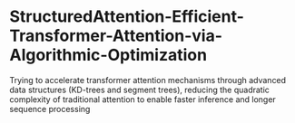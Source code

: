 # StructuredAttention-Efficient-Transformer-Attention-via-Algorithmic-Optimization
Trying to accelerate transformer attention mechanisms through advanced data structures (KD-trees and segment trees), reducing the quadratic complexity of traditional attention to enable faster inference and longer sequence processing
